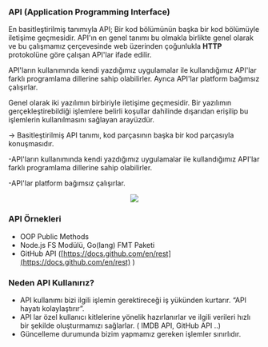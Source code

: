 ### **API (Application Programming Interface)**

En basitleştirilmiş tanımıyla API; Bir kod bölümünün başka bir kod bölümüyle iletişime geçmesidir. API'ın en genel tanımı bu olmakla birlikte genel olarak ve bu çalışmamız çerçevesinde web üzerinden çoğunlukla **HTTP** protokolüne göre çalışan API'lar ifade edilir.

API'ların kullanımında kendi yazdığımız uygulamalar ile kullandığımız API'lar farklı programlama dillerine sahip olabilirler. Ayrıca API'lar platform bağımsız çalışırlar.

Genel olarak iki yazılımın birbiriyle iletişime geçmesidir. Bir yazılımın gerçekleştirebildiği işlemlere belirli koşullar dahilinde dışarıdan erişilip bu işlemlerin kullanılmasını sağlayan arayüzdür.
 
-> Basitleştirilmiş API tanımı, kod parçasının başka bir kod parçasıyla konuşmasıdır.

-API'ların kullanımında kendi yazdığımız uygulamalar ile kullandığımız API'lar farklı programlama dillerine sahip olabilirler. 
 
-API'lar platform bağımsız çalışırlar.
<p align="center">
  <img src="https://user-images.githubusercontent.com/75300904/148519240-c1040ce9-572e-4fde-abf6-41a7b1d45bd6.png">
</p>


### **API Örnekleri**

- OOP Public Methods
- Node.js FS Modülü, Go(lang) FMT Paketi
- GitHub API ([https://docs.github.com/en/rest](https://docs.github.com/en/rest) )

### **Neden API Kullanırız?**

- API kullanımı bizi ilgili işlemin gerektireceği iş yükünden kurtarır. “API hayatı kolaylaştırır”.
- API lar özel kullanıcı kitlelerine yönelik hazırlanırlar ve ilgili verileri hızlı bir şekilde oluşturmamızı sağlarlar. ( IMDB API, GitHub API ..)
- Güncelleme durumunda bizim yapmamız gereken işlemler sınırlıdır.
